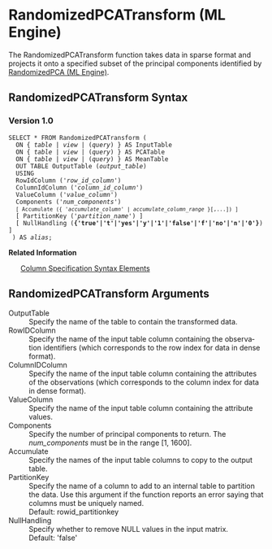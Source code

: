 <div class="nested0" aria-labelledby="ariaid-title1" topicindex="1" topicid="dhe1515618570904" id="dhe1515618570904"><h1 class="title topictitle1" id="ariaid-title1">RandomizedPCATransform (ML Engine)</h1><div class="body conbody">
<p class="p">The RandomizedPCATransform function takes data in sparse format and projects it onto a specified subset of the principal components identified by <a href="hkn1577121672146.md#tcr1515618233962">RandomizedPCA (ML Engine)</a>.</p></div><div class="topic reference nested1" aria-labelledby="ariaid-title2" topicindex="2" topicid="cve1515618572555" xml:lang="en-us" lang="en-us" id="cve1515618572555">
<h2 class="title topictitle2" id="ariaid-title2">RandomizedPCATransform Syntax</h2><div class="body refbody"><div class="section" id="cve1515618572555__section_N10011_N1000E_N10001">
<h3 class="title sectiontitle">Version 1.0</h3><pre class="pre codeblock" xml:space="preserve"><code>SELECT * FROM RandomizedPCATransform (
  <span>ON { <var class="keyword varname">table</var> | <var class="keyword varname">view</var> | (<var class="keyword varname">query</var>) }</span> AS InputTable
  <span>ON { <var class="keyword varname">table</var> | <var class="keyword varname">view</var> | (<var class="keyword varname">query</var>) }</span> AS PCATable
  <span>ON { <var class="keyword varname">table</var> | <var class="keyword varname">view</var> | (<var class="keyword varname">query</var>) }</span> AS MeanTable
  OUT TABLE OutputTable (<var class="keyword varname">output_table</var>)
  USING
  RowIdColumn ('<var class="keyword varname">row_id_column</var>')
  ColumnIdColumn ('<var class="keyword varname">column_id_column</var>')
  ValueColumn ('<var class="keyword varname">value_column</var>')
  Components ('<var class="keyword varname">num_components</var>')  
  <code class="ph codeph">[ Accumulate ({ '<var class="keyword varname">accumulate_column</var>' | <var class="keyword varname">accumulate_column_range</var> }[,...]) ]</code>
  [ PartitionKey ('<var class="keyword varname">partition_name</var>') ]
  [ NullHandling (<span><b>{'true'|'t'|'yes'|'y'|'1'|'false'|'f'|'no'|'n'|'0'}</b></span>) ]
 ) AS <var class="keyword varname">alias</var>;
</code></pre></div></div><div class="related-links"><div class="linklistheader"><p></p><b>Related Information</b></div>
<ul class="linklist linklist relinfo"><div class="linklistmember"><a href="ndv1557782188375.md">Column Specification Syntax Elements</a></div></ul></div></div><div class="topic reference nested1" aria-labelledby="ariaid-title3" topicindex="3" topicid="rly1515618571447" xml:lang="en-us" lang="en-us" id="rly1515618571447">
<h2 class="title topictitle2" id="ariaid-title3">RandomizedPCATransform Arguments</h2><div class="body refbody"><div class="section" id="rly1515618571447__section_N10011_N1000E_N10001"><dl class="dl parml"><dt class="dt pt dlterm">OutputTable</dt><dd class="dd pd">Specify the name of the table to contain the transformed data.</dd><dt class="dt pt dlterm">RowIDColumn</dt><dd class="dd pd">Specify the name of the input table column containing the observation identifiers (which corresponds to the row index for data in dense format).</dd><dt class="dt pt dlterm">ColumnIDColumn</dt><dd class="dd pd">Specify the name of the input table column containing the attributes of the observations (which corresponds to the column index for data in dense format).</dd><dt class="dt pt dlterm">ValueColumn</dt><dd class="dd pd">Specify the name of the input table column containing the attribute values.</dd><dt class="dt pt dlterm">Components</dt><dd class="dd pd">Specify the number of principal components to return. The <var class="keyword varname">num_components</var> must be in the range [1, 1600].</dd><dt class="dt pt dlterm">Accumulate</dt><dd class="dd pd">Specify the names of the input table columns to copy to the output table.</dd><dt class="dt pt dlterm">PartitionKey</dt><dd class="dd pd">Specify the name of a column to add to an internal table to partition the data. Use this argument if the function reports an error saying that columns must be uniquely named.</dd><dd class="dd pd ddexpand">Default: rowid_partitionkey</dd><dt class="dt pt dlterm">NullHandling</dt><dd class="dd pd">Specify whether to remove NULL values in the input matrix.</dd><dd class="dd pd ddexpand">Default: 'false'</dd></dl></div></div></div></div>
